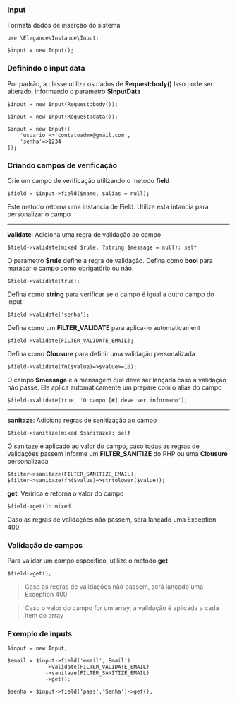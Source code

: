 ### Input
Formata dados de inserção do sistema

    use \Elegance\Instance\Input;

    $input = new Input();

### Definindo o input data
Por padrão, a classe utiliza os dados de **Request:body()**
Isso pode ser alterado, informando o parametro **$inputData**


    $input = new Input(Request:body());
    
    $input = new Input(Request:data());
    
    $input = new Input([
        'usuario'=>'contatoadmx@gmail.com',
        'senha'=>1234
    ]);

### Criando campos de verificação
Crie um campo de verificação utilizando o metodo **field**

    $field = $input->field($name, $alias = null);

Este metodo retorna uma instancia de Field. Utilize esta intancia para personalizar o campo

---

**validate**: Adiciona uma regra de validação ao campo
    
    $field->validate(mixed $rule, ?string $message = null): self

O parametro **$rule** define a regra de validação.
Defina como **bool** para maracar o campo como obrigatório ou não.

    $field->validate(true);

Defina como **string** para verificar se o campo é igual a outro campo do input

    $field->validate('senha');

Defina como um **FILTER_VALIDATE** para aplica-lo automaticament

    $field->validate(FILTER_VALIDATE_EMAIL);

Defina como **Clousure** para definir uma validação personalizada

    $field->validate(fn($value)=>$value>=10);

O campo **$message** é a mensagem que deve ser lançada caso a validação não passe. 
Ele aplica automaticamente um prepare com o alias do campo

    $field->validate(true, 'O campo [#] deve ser informado');

---

**sanitaze**: Adiciona regras de senitização ao campo
    
    $field->sanitaze(mixed $sanitaze): self

O sanitaze é aplicado ao valor do campo, caso todas as regras de validações passem
Informe um **FILTER_SANITIZE** do PHP ou uma **Clousure** personalizada

    $filter->sanitaze(FILTER_SANITIZE_EMAIL);
    $filter->sanitaze(fn($value)=>strtolower($value));

**get**: Veririca e retorna o valor do campo
    
    $field->get(): mixed

Caso as regras de validações não passem, será lançado uma Exception 400

### Validação de campos
Para validar um campo especifico, utilize o metodo **get**

    $field->get();

> Caso as regras de validações não passem, será lançado uma Exception 400

> Caso o valor do campo for um array, a validação é aplicada a cada item do array

### Exemplo de inputs

    $input = new Input;

    $email = $input->field('email','Email')
                ->validate(FILTER_VALIDATE_EMAIL)
                ->sanitaze(FILTER_SANITIZE_EMAIL)
                ->get();

    $senha = $input->field('pass','Senha')->get();